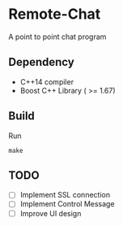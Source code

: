 # Remote-Chat
A point to point chat program

## Dependency
* C++14 compiler
* Boost C++ Library ( >= 1.67)

## Build
Run
```
make
```

## TODO
* [ ] Implement SSL connection
* [ ] Implement Control Message
* [ ] Improve UI design
